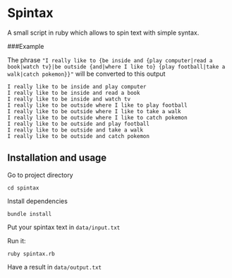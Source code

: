 # Spintax

A small script in ruby which allows to spin text with simple syntax.

###Example

The phrase `"I really like to {be inside and {play computer|read a book|watch tv}|be outside {and|where I like to} {play football|take a walk|catch pokemon}}"` will be converted to this output

    I really like to be inside and play computer
    I really like to be inside and read a book
    I really like to be inside and watch tv
    I really like to be outside where I like to play football
    I really like to be outside where I like to take a walk
    I really like to be outside where I like to catch pokemon
    I really like to be outside and play football
    I really like to be outside and take a walk
    I really like to be outside and catch pokemon

## Installation and usage

Go to project directory

    cd spintax

Install dependencies

    bundle install

Put your spintax text in `data/input.txt`

Run it:

    ruby spintax.rb

Have a result in `data/output.txt`
